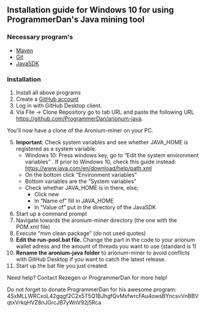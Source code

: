 ## Installation guide for Windows 10 for using ProgrammerDan's Java mining tool

### Necessary program's
- [Maven](https://maven.apache.org/)
- [Git](https://desktop.github.com/)
- [JavaSDK](http://www.oracle.com/technetwork/java/javase/downloads/jdk8-downloads-2133151.html)

### Installation
1. Install all above programs
2. Create a [GitHub account](https://github.com/join?source=header-repo)
3. Log in with GitHub Desktop client.
4. Via File → Clone Repository go to tab URL and paste the following URL https://github.com/ProgrammerDan/arionum-java.

  You'll now have a clone of the Aronium-miner on your PC.
  
5. **Important**: Check system variables and see whether JAVA_HOME is registered as a system variable. 
    - Windows 10: Press windows key, go to “Edit the system environment variables” . If prior to Windows 10, check this guide instead: https://www.java.com/en/download/help/path.xml
    - On the bottom click “Environment variables” 
    - Bottom variables are the “System variables” 
    - Check whether JAVA_HOME is in there, else;
      - Click new 
      - In “Name of” fill in JAVA_HOME 
      - In “Value of” put in the directory of the JavaSDK 
6. Start up a command prompt
7. Navigate towards the aronium-miner directory (the one with the POM.xml file)
8. Execute “mvn clean package” (do not used quotes)
9. **Edit the run-pool.bat file.** Change the part in the code to your arionum wallet adress and the amount of threads you want to use (standard is 1)
10. **Rename the aronium-java folder** to arionum-miner to avoid conflicts with GitHub Desktop if you want to catch the latest release.
11. Start up the bat file you just created.

Need help? Contact Rezegen or ProgrammerDan for more help! 

Do not forget to donate ProgrammerDan for his awesome program:
4SxMLLWRCxoL42gqgf2C2x5T5Q1BJhgfQvMsfwrcFAu4owsBYncsvVnBBVqtxVrkqHVZ8nJGrcJB7yWnV92j5Rca 

